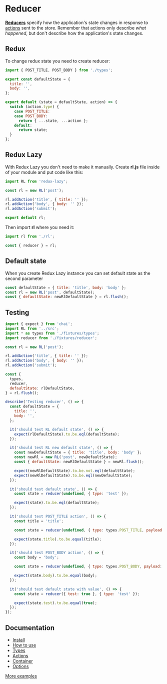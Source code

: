 # Reducer

**[Reducers](https://redux.js.org/basics/reducers)** specify how the application's state changes in response to [actions](https://redux.js.org/basics/actions) sent to the store. 
Remember that actions only describe *what happened*, but don't describe how the application's state changes.

## Redux

To change redux state you need to create reducer:

```javascript
import { POST_TITLE, POST_BODY } from './types';

export const defaultState = {
  title: '',
  body: '',
};

export default (state = defaultState, action) => {
  switch (action.type) {
    case POST_TITLE:
    case POST_BODY:
      return { ...state, ...action };
    default:
      return state;
  }
};
```

## Redux Lazy

With Redux Lazy you don't need to make it manually.
Create **rl.js** file inside of your module and put code like this:

```javascript
import RL from 'redux-lazy';

const rl = new RL('post');

rl.addAction('title', { title: '' });
rl.addAction('body', { body: '' });
rl.addAction('submit');

export default rl;
```

Then import **rl** where you need it:

```javascript
import rl from './rl';

const { reducer } = rl;
```

## Default state

When you create Redux Lazy instance you can set default state as the second parameter

```javascript
const defaultState = { title: 'title', body: 'body' };
const rl = new RL('post', defaultState);
const { defaultState: newRlDefaultState } = rl.flush();
```

## Testing

```javascript
import { expect } from 'chai';
import RL from '../src';
import * as types from './fixtures/types';
import reducer from './fixtures/reducer';

const rl = new RL('post');

rl.addAction('title', { title: '' });
rl.addAction('body', { body: '' });
rl.addAction('submit');

const {
  types,
  reducer,
  defaultState: rlDefaultState,
} = rl.flush();

describe('Testing reducer', () => {
  const defaultState = {
    title: '',
    body: '',
  };

  it('should test RL default state', () => {
    expect(rlDefaultState).to.be.eql(defaultState);
  });

  it('should test RL new default state', () => {
    const newDefaultState = { title: 'title', body: 'body' };
    const newRl = new RL('post', newDefaultState);
    const { defaultState: newRlDefaultState } = newRl.flush();

    expect(newRlDefaultState).to.be.not.eql(defaultState);
    expect(newRlDefaultState).to.be.eql(newDefaultState);
  });

  it('should test default state', () => {
    const state = reducer(undefined, { type: 'test' });

    expect(state).to.be.eql(defaultState);
  });

  it('should test POST_TITLE action', () => {
    const title = 'title';

    const state = reducer(undefined, { type: types.POST_TITLE, payload: { title } });

    expect(state.title).to.be.equal(title);
  });

  it('should test POST_BODY action', () => {
    const body = 'body';

    const state = reducer(undefined, { type: types.POST_BODY, payload: { body } });

    expect(state.body).to.be.equal(body);
  });

  it('should test default state with value', () => {
    const state = reducer({ test: true }, { type: 'test' });

    expect(state.test).to.be.equal(true);
  });
});
```

## Documentation

 * [Install](https://github.com/evheniy/redux-lazy/blob/master/docs/install.md)
 * [How to use](https://github.com/evheniy/redux-lazy/blob/master/docs/use.md)
 * [Types](https://github.com/evheniy/redux-lazy/blob/master/docs/types.md)
 * [Actions](https://github.com/evheniy/redux-lazy/blob/master/docs/actions.md)
 * [Container](https://github.com/evheniy/redux-lazy/blob/master/docs/container.md)
 * [Options](https://github.com/evheniy/redux-lazy/blob/master/docs/options.md)

[More examples](https://github.com/evheniy/redux-lazy/blob/master/tests/reducer.js)

